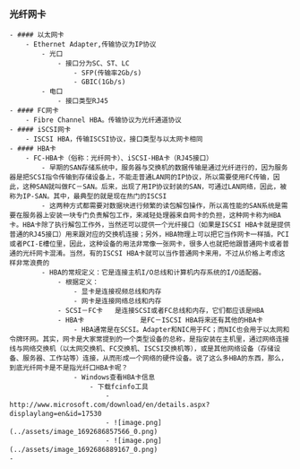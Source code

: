 ### 光纤网卡
	- #### 以太网卡
		- Ethernet Adapter,传输协议为IP协议
			- 光口
				- 接口分为SC、ST、LC
					- SFP(传输率2Gb/s)
					- GBIC(1Gb/s)
			- 电口
				- 接口类型RJ45
	- #### FC网卡
		- Fibre Channel HBA。传输协议为光纤通道协议
	- #### iSCSI网卡
		- ISCSI HBA，传输ISCSI协议，接口类型与以太网卡相同
	- #### HBA卡
		- FC-HBA卡（俗称：光纤网卡）、iSCSI-HBA卡（RJ45接口）
			- 早期的SAN存储系统中，服务器与交换机的数据传输是通过光纤进行的，因为服务器是把SCSI指令传输到存储设备上，不能走普通LAN网的IP协议，所以需要使用FC传输，因此，这种SAN就叫做FC－SAN。后来，出现了用IP协议封装的SAN，可通过LAN网络，因此，被称为IP-SAN。其中，最典型的就是现在热门的ISCSI
			- 这两种方式都需要对数据块进行频繁的读包解包操作，所以高性能的SAN系统是需要在服务器上安装一块专门负责解包工作，来减轻处理器来自网卡的负担，这种网卡称为HBA卡。HBA卡除了执行解包工作外，当然还可以提供一个光纤接口（如果是ISCSI HBA卡就是提供普通的RJ45接口）用来跟对应的交换机连接；另外，HBA物理上可以把它当作网卡一样插，PCI或者PCI-E槽位里，因此，这种设备的用法非常像一张网卡，很多人也就把他跟普通网卡或者普通的光纤网卡混淆。当然，有的ISCSI HBA卡就可以当作普通网卡来用，不过从价格上考虑这样非常浪费的
			- HBA的常规定义：它是连接主机I/O总线和计算机内存系统的I/O适配器。
				- 根据定义：
					- 显卡是连接视频总线和内存
					- 网卡是连接网络总线和内存
				- SCSI－FC卡   是连接SCSI或者FC总线和内存，它们都应该是HBA
				- HBA卡              是FC－ISCSI HBA将来还有其他的HBA卡
					- HBA通常是在SCSI。Adapter和NIC用于FC；而NIC也会用于以太网和令牌环网。其实，网卡是大家常提到的一个类型设备的总称，是指安装在主机里，通过网络连接线与网络交换机（以太网交换机、FC交换机、ISCSI交换机等），或是其他网络设备（存储设备、服务器、工作站等）连接，从而形成一个网络的硬件设备。说了这么多HBA的东西，那么，到底光纤网卡是不是指光纤口HBA卡呢？
					- Windows查看HBA卡信息
						- 下载fcinfo工具
							- http://www.microsoft.com/download/en/details.aspx?displaylang=en&id=17530
							- ![image.png](../assets/image_1692686857566_0.png)
							- ![image.png](../assets/image_1692686889167_0.png)
	-